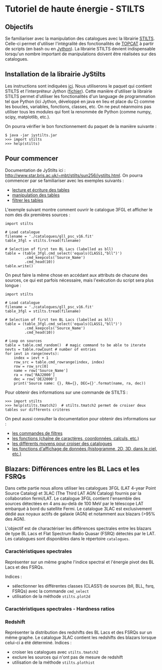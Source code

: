 # Tutoriel de haute énergie - STILTS

## Objectifs
Se familiariser avec la manipulation des catalogues avec la librairie
[STILTS](http://www.star.bris.ac.uk/~mbt/stilts/). Celle-ci permet 
d'utiliser l'intégralité des fonctionalités de 
[TOPCAT](http://www.star.bris.ac.uk/~mbt/topcat/) à partir de scripts
(en bash ou en [Jython](http://www.jython.org/)).
La librairie STILTS devient indispensable lorsqu'un nombre important
de manipulations doivent être réalisées sur des catalogues.

## Installation de la librairie JyStilts
Les instructions sont indiquées [ici](http://www.star.bris.ac.uk/~mbt/stilts/#install).
Nous utiliserons le paquet qui contient STILTS et l'interpréteur Jython
([fichier](http://www.star.bris.ac.uk/~mbt/stilts/jystilts.jar)). 
Cette manière d'utiliser la librairie STILTS permet d'utiliser les fonctionalités
d'un language de programmation tel que Python (ici Jython, développé en java en lieu 
et place du C) comme les boucles, variables, fonctions, classes, etc.
On ne peut néanmoins pas utiliser tous les modules qui font la renommée
de Python (comme numpy, scipy, matplotlib, etc.).

On pourra vérifier le bon fonctionnement du paquet de la manière suivante : 
```
$ java -jar jystilts.jar 
>>> import stilts
>>> help(stilts)
```
## Pour commencer
Documentation de JyStilts ici : http://www.star.bris.ac.uk/~mbt/stilts/sun256/jystilts.html.
On pourra commencer par se familiariser avec les exemples suivants :
 - [lecture et écriture des tables](http://www.star.bris.ac.uk/~mbt/stilts/sun256/sec4.2.html)
 - [manipulation des tables](http://www.star.bris.ac.uk/~mbt/stilts/sun256/jytable.html)
 - [filtrer les tables](http://www.star.bris.ac.uk/~mbt/stilts/sun256/jyfilter.html)

L'exemple suivant montre comment ouvrir le catalogue 3FGL et afficher le nom 
des dix premières sources :
```
import stilts

# Load catalogue
filename = './catalogues/gll_psc_v16.fit'
table_3fgl = stilts.tread(filename)

# Selection of first ten BL Lacs (labelled as bll)
table = (table_3fgl.cmd_select('equals(CLASS1,"bll")')
         .cmd_keepcols('Source_Name')
         .cmd_head(10))
table.write()
```
On peut faire la même chose en accédant aux attributs de chacune des sources, ce qui
est parfois nécessaire, mais l'exécution du script sera plus longue :
```
import stilts

# Load catalogue
filename = './catalogues/gll_psc_v16.fit'
table_3fgl = stilts.tread(filename)

# Selection of first ten BL Lacs (labelled as bll)
table = (table_3fgl.cmd_select('equals(CLASS1,"bll")')
         .cmd_keepcols('Source_Name')
         .cmd_head(10))

# Loop on sources
table = table.cmd_random()  # magic command to be able to iterate
nevts = table.rowCount # number of entries
for ievt in range(nevts):
    index = ievt + 1
    row_src = table.cmd_rowrange(index, index)
    row = row_src[0]
    name = row['Source_Name']
    ra = row['RAJ2000']
    dec = row['DEJ2000']
    print('Source name: {}, RA={}, DEC={}'.format(name, ra, dec))
```

Pour obtenir des informations sur une commande de STILTS :
```
>>> import stilts
>>> help(stilts.tmatch2)  # stilts.tmatch2 permet de croiser deux tables sur différents critères
```
On peut aussi consulter la documentation pour obtenir des informations sur :
 - [les commandes de filtres](http://www.star.bris.ac.uk/~mbt/stilts/sun256/filterSteps.html)
 - [les fonctions (chaîne de caractères, coordonnées, calculs, etc.)](http://www.star.bris.ac.uk/~mbt/stilts/sun256/staticMethods.html)
 - [les différents moyens pour croiser des catalogues](http://www.star.bris.ac.uk/~mbt/stilts/sun256/match.html)
 - [les fonctions d'affichage de données (histogramme, 2D, 3D, dans le ciel, etc.)](http://www.star.bris.ac.uk/~mbt/stilts/sun256/plot2.html)
 
 ## Blazars: Différences entre les BL Lacs et les FSRQs
 Dans cette partie nous allons utiliser les catalogues 3FGL (LAT 4-year Point Source Catalog) 
 et 3LAC (The Third LAT AGN Catalog) fournis par la collaboration fermi/LAT.
 Le catalogue 3FGL contient l'ensemble des sources détectées en 4 ans au-delà de 100 MeV par le télescope LAT 
 embarqué à bord du satellite Fermi. Le catalogue 3LAC est exclusivement dédié aux noyaux actifs de galaxie (AGN)
 et notamment aux blazars (>95% des AGN).
 
 L'objectif est de charactériser les différences spectrales entre les blazars de type BL Lacs et Flat
 Spectrum Radio Quasar (FSRQ) détectés par le LAT. Les catalogues sont disponibles dans le répertoire
 `catalogues`.
 
 ### Caractéristiques spectrales
 Représenter sur un même graphe l'indice spectral et l'énergie pivot des BL Lacs et des FSRQs.

 Indices : 
  - sélectionner les différentes classes (CLASS1) de sources (bll, BLL, fsrq, FSRQs) avec la commande `cmd_select`
  - utilisation de la méthode `stilts.plot2d`
  
 ### Caractéristiques spectrales - Hardness ratios
 
 ### Redshift
 Représenter la distribution des redshifts des BL Lacs et des FSRQs sur un même graphe. Le catalogue 3LAC 
 contient les redshifts des blazars lorsque celui-ci a été déterminé.
 Indices : 
  - croiser les catalogues avec `stilts.tmatch2`
  - exclure les sources qui n'ont pas de mesure de redshift
  - utilisation de la méthode `stilts.plothist`
